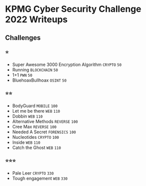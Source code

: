 # KPMG Cyber Security Challenge 2022 Writeups

## Challenges

### ⭐️

- Super Awesome 3000 Encryption Algorithm `CRYPTO` `50`
- Running `BLOCKCHAIN` `50`
- 1+1 `PWN` `50`
- BluehoaxBullhoax `OSINT` `50`

### ⭐️⭐️

- BodyGuard `MOBILE` `100`
- Let me be there `WEB` `110`
- Dobbin `WEB` `110`
- Alternative Methods `REVERSE` `100`
- Cree Max `REVERSE` `100`
- Needed A Secret `FORENSICS` `100`
- Nucleotides `CRYPTO` `100`
- Inside `WEB` `110`
- Catch the Ghost `WEB` `110`

### ⭐️⭐️⭐️
- Pale Leer `CRYPTO` `330`
- Tough engagement `WEB` `330`
